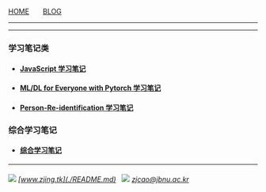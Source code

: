 [HOME](./README.md) &nbsp;  &nbsp;  &nbsp; [BLOG](./Diary/README.md)

---

---

### 学习笔记类

  - #### [JavaScript 学习笔记](./JavaScript)
  
  - #### [ML/DL for Everyone with Pytorch 学习笔记](./ML-DL-Pytorch)

  - #### [Person-Re-identification 学习笔记](./Person-Re-identification)

### 综合学习笔记
  
  - #### [综合学习笔记](./Diary)
  
---
###### ![](./images/link.ico) [www.zjing.tk](./README.md) &nbsp; ![](./images/mail.ico) *zjcao@jbnu.ac.kr*  


